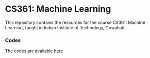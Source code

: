 # CS361: Machine Learning
This repository contains the resources for the course CS361: Machine Learning, taught in Indian Institute of Technology, Guwahati

### Codes
The codes are available [here](https://github.com/PrachuryyaKaushik/IITG_CS361_Machine_Learning/tree/main/codes)
